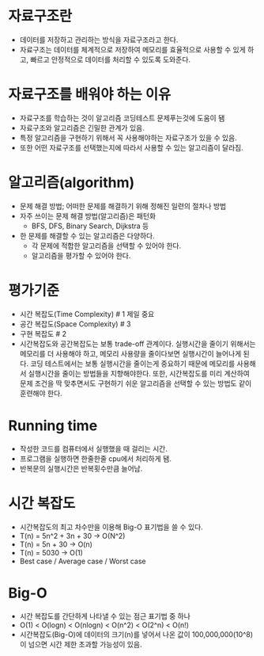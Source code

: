 # 자료구조란
- 데이터를 저장하고 관리하는 방식을 자료구조라고 한다.
- 자료구조는 데이터를 체계적으로 저장하여 메모리를 효율적으로 사용할 수 있게 하고, 빠르고 안정적으로 데이터를 처리할 수 있도록 도와준다.

# 자료구조를 배워야 하는 이유
- 자료구조를 학습하는 것이 알고리즘 코딩테스트 문제푸는것에 도움이 됌
- 자료구조와 알고리즘은 긴밀한 관계가 있음.
- 특정 알고리즘을 구현하기 위해서 꼭 사용해야하는 자료구조가 있을 수 있음.
- 또한 어떤 자료구조를 선택했는지에 따라서 사용할 수 있는 알고리즘이 달라짐.

# 알고리즘(algorithm)
- 문제 해결 방법; 어떠한 문제를 해결하기 위해 정해진 일련의 절차나 방법
- 자주 쓰이는 문제 해결 방법(알고리즘)은 패턴화
    - BFS, DFS, Binary Search, Dijkstra 등
- 한 문제를 해결할 수 있는 알고리즘은 다양하다.
    - 각 문제에 적합한 알고리즘을 선택할 수 있어야 한다.
    - 알고리즘을 평가할 수 있어야 한다.

# 평가기준
- 시간 복잡도(Time Complexity) # 1 제일 중요
- 공간 복잡도(Space Complexity) # 3
- 구현 복잡도 # 2
- 시간복잡도와 공간복잡도는 보통 trade-off 관계이다. 실행시간을 줄이기 위해서는 메모리를 더 사용해야 하고, 메모리 사용량을 줄이다보면 실행시간이 늘어나게 된다. 코딩 테스트에서는 보통 실행시간을 줄이는게 중요하기 때문에 메모리를 사용해서 실행시간을 줄이는 방법들을 지향해야한다.
또한, 시간복잡도를 미리 계산하여 문제 조건을 딱 맞추면서도 구현하기 쉬운 알고리즘을 선택할 수 있는 방법도 같이 훈련해야 한다.

# Running time
- 작성한 코드를 컴퓨터에서 실행했을 때 걸리는 시간.
- 프로그램을 실행하면 한줄한줄 cpu에서 처리하게 됌.
- 반복문의 실행시간은 반복횟수만큼 늘어남.

# 시간 복잡도
- 시간복잡도의 최고 차수만을 이용해 Big-O 표기법을 쓸 수 있다.
- T(n) = 5n^2 + 3n + 30 -> O(N^2) 
- T(n) = 5n + 30 -> O(n)
- T(n) = 5030 -> O(1)
- Best case / Average case / Worst case

# Big-O
- 시간 복잡도를 간단하게 나타낼 수 있는 점근 표기법 중 하나
- O(1) < O(logn) < O(nlogn) < O(n^2) < O(2^n) < O(n!)
- 시간복잡도(Big-O)에 데이터의 크기(n)를 넣어서 나온 값이 100,000,000(10^8)이 넘으면 시간 제한 초과할 가능성이 있음.